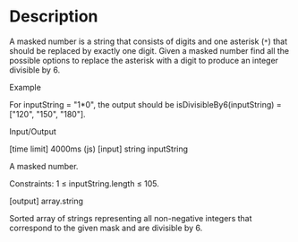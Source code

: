 # Description

A masked number is a string that consists of digits and one asterisk (`*`) that should be replaced by exactly one digit. Given a masked number find all the possible options to replace the asterisk with a digit to produce an integer divisible by 6.

Example

For inputString = "1*0", the output should be isDivisibleBy6(inputString) = ["120", "150", "180"].

Input/Output

[time limit] 4000ms (js) [input] string inputString

A masked number.

Constraints: 1 ≤ inputString.length ≤ 105.

[output] array.string

Sorted array of strings representing all non-negative integers that correspond to the given mask and are divisible by 6.
